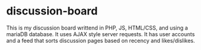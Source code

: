 # discussion-board

This is my discussion board writtend in PHP, JS, HTML/CSS, and using a mariaDB database.
It uses AJAX style server requests. 
It has user accounts and a feed that sorts discussion pages based on recency and likes/dislikes.
